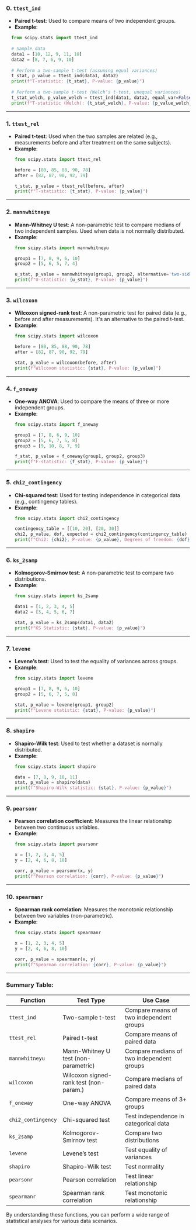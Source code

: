 ### 0. **`ttest_ind`**
   - **Paired t-test**: Used to compare means of two independent groups.
   - **Example**:
  ```python
    from scipy.stats import ttest_ind
    
    # Sample data
    data1 = [10, 12, 9, 11, 10]
    data2 = [8, 7, 6, 9, 10]
    
    # Perform a two-sample t-test (assuming equal variances)
    t_stat, p_value = ttest_ind(data1, data2)
    print(f"T-statistic: {t_stat}, P-value: {p_value}")
    
    # Perform a two-sample t-test (Welch’s t-test, unequal variances)
    t_stat_welch, p_value_welch = ttest_ind(data1, data2, equal_var=False)
    print(f"T-statistic (Welch): {t_stat_welch}, P-value: {p_value_welch}")
   ```

---

### 1. **`ttest_rel`**
   - **Paired t-test**: Used when the two samples are related (e.g., measurements before and after treatment on the same subjects).
   - **Example**:
     ```python
     from scipy.stats import ttest_rel

     before = [80, 85, 88, 90, 78]
     after = [82, 87, 90, 92, 79]

     t_stat, p_value = ttest_rel(before, after)
     print(f"T-statistic: {t_stat}, P-value: {p_value}")
     ```

---

### 2. **`mannwhitneyu`**
   - **Mann-Whitney U test**: A non-parametric test to compare medians of two independent samples. Used when data is not normally distributed.
   - **Example**:
     ```python
     from scipy.stats import mannwhitneyu

     group1 = [7, 8, 9, 6, 10]
     group2 = [5, 6, 5, 7, 4]

     u_stat, p_value = mannwhitneyu(group1, group2, alternative='two-sided')
     print(f"U-statistic: {u_stat}, P-value: {p_value}")
     ```

---

### 3. **`wilcoxon`**
   - **Wilcoxon signed-rank test**: A non-parametric test for paired data (e.g., before and after measurements). It's an alternative to the paired t-test.
   - **Example**:
     ```python
     from scipy.stats import wilcoxon

     before = [80, 85, 88, 90, 78]
     after = [82, 87, 90, 92, 79]

     stat, p_value = wilcoxon(before, after)
     print(f"Wilcoxon statistic: {stat}, P-value: {p_value}")
     ```

---

### 4. **`f_oneway`**
   - **One-way ANOVA**: Used to compare the means of three or more independent groups.
   - **Example**:
     ```python
     from scipy.stats import f_oneway

     group1 = [7, 8, 6, 9, 10]
     group2 = [5, 6, 7, 5, 8]
     group3 = [9, 10, 8, 7, 9]

     f_stat, p_value = f_oneway(group1, group2, group3)
     print(f"F-statistic: {f_stat}, P-value: {p_value}")
     ```

---

### 5. **`chi2_contingency`**
   - **Chi-squared test**: Used for testing independence in categorical data (e.g., contingency tables).
   - **Example**:
     ```python
     from scipy.stats import chi2_contingency

     contingency_table = [[10, 20], [20, 30]]
     chi2, p_value, dof, expected = chi2_contingency(contingency_table)
     print(f"Chi2: {chi2}, P-value: {p_value}, Degrees of freedom: {dof}")
     ```

---

### 6. **`ks_2samp`**
   - **Kolmogorov-Smirnov test**: A non-parametric test to compare two distributions.
   - **Example**:
     ```python
     from scipy.stats import ks_2samp

     data1 = [1, 2, 3, 4, 5]
     data2 = [3, 4, 5, 6, 7]

     stat, p_value = ks_2samp(data1, data2)
     print(f"KS Statistic: {stat}, P-value: {p_value}")
     ```

---

### 7. **`levene`**
   - **Levene’s test**: Used to test the equality of variances across groups.
   - **Example**:
     ```python
     from scipy.stats import levene

     group1 = [7, 8, 9, 6, 10]
     group2 = [5, 6, 7, 5, 8]

     stat, p_value = levene(group1, group2)
     print(f"Levene statistic: {stat}, P-value: {p_value}")
     ```

---

### 8. **`shapiro`**
   - **Shapiro-Wilk test**: Used to test whether a dataset is normally distributed.
   - **Example**:
     ```python
     from scipy.stats import shapiro

     data = [7, 8, 9, 10, 11]
     stat, p_value = shapiro(data)
     print(f"Shapiro-Wilk statistic: {stat}, P-value: {p_value}")
     ```

---

### 9. **`pearsonr`**
   - **Pearson correlation coefficient**: Measures the linear relationship between two continuous variables.
   - **Example**:
     ```python
     from scipy.stats import pearsonr

     x = [1, 2, 3, 4, 5]
     y = [2, 4, 6, 8, 10]

     corr, p_value = pearsonr(x, y)
     print(f"Pearson correlation: {corr}, P-value: {p_value}")
     ```

---

### 10. **`spearmanr`**
   - **Spearman rank correlation**: Measures the monotonic relationship between two variables (non-parametric).
   - **Example**:
     ```python
     from scipy.stats import spearmanr

     x = [1, 2, 3, 4, 5]
     y = [2, 4, 6, 8, 10]

     corr, p_value = spearmanr(x, y)
     print(f"Spearman correlation: {corr}, P-value: {p_value}")
     ```

---

### Summary Table:
| **Function**         | **Test Type**                           | **Use Case**                              |
|-----------------------|-----------------------------------------|-------------------------------------------|
| `ttest_ind`          | Two-sample t-test                      | Compare means of two independent groups   |
| `ttest_rel`          | Paired t-test                          | Compare means of paired data              |
| `mannwhitneyu`       | Mann-Whitney U test (non-parametric)   | Compare medians of two independent groups |
| `wilcoxon`           | Wilcoxon signed-rank test (non-param.) | Compare medians of paired data            |
| `f_oneway`           | One-way ANOVA                          | Compare means of 3+ groups                |
| `chi2_contingency`   | Chi-squared test                       | Test independence in categorical data     |
| `ks_2samp`           | Kolmogorov-Smirnov test                | Compare two distributions                 |
| `levene`             | Levene’s test                          | Test equality of variances                |
| `shapiro`            | Shapiro-Wilk test                      | Test normality                            |
| `pearsonr`           | Pearson correlation                    | Test linear relationship                  |
| `spearmanr`          | Spearman rank correlation              | Test monotonic relationship               |

By understanding these functions, you can perform a wide range of statistical analyses for various data scenarios.
